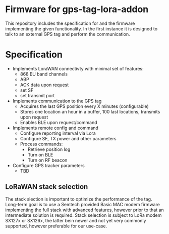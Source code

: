 # Firmware for gps-tag-lora-addon
This repository includes the specification for and the firmware implementing the given functionality. In the first instance it is designed to talk to an external GPS tag and perform the communication.

# Specification
 * Implements LoraWAN connectivty with minimal set of features:
   * 868 EU band channels
   * ABP
   * ACK data upon request
   * set SF
   * set transmit port
 * Implements communication to the GPS tag
   * Acquires the last GPS position every X minutes (configurable)
   * Stores one location an hour in a buffer, 100 last locations, transmits upon request
   * Enables BLE upon request/command
 * Implements remote config and command
   * Configure reporting interval via Lora
   * Configure SF, TX power and other parameters
   * Process commands:
     * Retrieve position log
     * Turn on BLE
     * Turn on RF beacon
  * Configure GPS tracker parameters
    * TBD

## LoRaWAN stack selection
The stack slection is important to optimize the performance of the tag. Long-term goal is to use a Semtech provided Basic MAC modem firmware implementing the full stack with advanced features, however prior to that an intermediate solution is required. Stack selection is subject to LoRa modem SX127x or SX126x, the latter bein newer and not yet very commonly supported, however preferable for our use-case.
